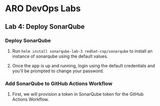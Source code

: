# ARO DevOps Labs

## Lab 4: Deploy SonarQube

### Deploy SonarQube

1. Run `helm install sonarqube-lab-3 redhat-cop/sonarqube` to install an instance of sonarqube using the default values.

2. Once the app is up and running, login using the default credentials and you'll be prompted to change your password.

### Add SonarQube to GitHub Actions Workflow

1. First, we will provision a token in SonarQube token for the GitHub Actions Workflow.